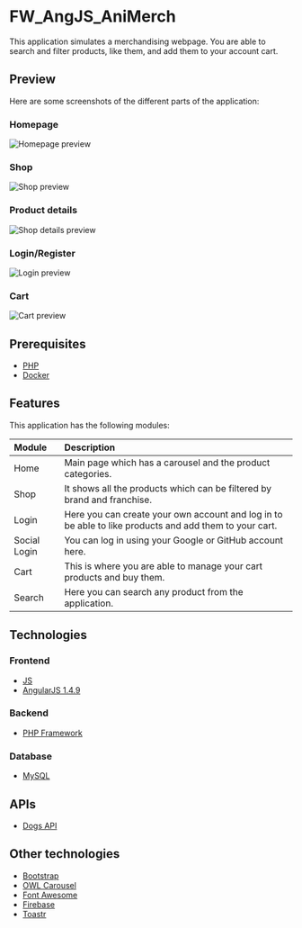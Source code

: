 # FW_AngJS_AniMerch

This application simulates a merchandising webpage. You are able to search and filter products, like them, and add them to your account cart.

## Preview

Here are some screenshots of the different parts of the application:

### Homepage

![Homepage preview](https://user-images.githubusercontent.com/61690297/121715237-ea74b680-cade-11eb-8c28-a0981729eba5.png)

### Shop

![Shop preview](https://user-images.githubusercontent.com/61690297/121715589-5a833c80-cadf-11eb-84d9-4fb7236cc907.png)

### Product details

![Shop details preview](https://user-images.githubusercontent.com/61690297/121715816-9ae2ba80-cadf-11eb-8395-37a4376c2c1f.png)

### Login/Register

![Login preview](https://user-images.githubusercontent.com/61690297/121716575-763b1280-cae0-11eb-8185-d3002f76ef29.png)

### Cart

![Cart preview](https://user-images.githubusercontent.com/61690297/121717053-11cc8300-cae1-11eb-8163-f161ab74c57c.png)

## Prerequisites

* [PHP](https://www.php.net/)
* [Docker](https://www.docker.com/)

## Features

This application has the following modules:

Module | Description
:--- | :---
Home | Main page which has a carousel and the product categories.
Shop | It shows all the products which can be filtered by brand and franchise.
Login | Here you can create your own account and log in to be able to like products and add them to your cart.
Social Login | You can log in using your Google or GitHub account here.
Cart | This is where you are able to manage your cart products and buy them.
Search | Here you can search any product from the application.

## Technologies

### Frontend
* [JS](https://developer.mozilla.org/es/docs/Web/JavaScript)
* [AngularJS 1.4.9](https://angularjs.org/)
### Backend
* [PHP Framework](https://www.php.net/)
### Database
* [MySQL](https://www.mysql.com/)

## APIs
* [Dogs API](https://dog.ceo/api/)

## Other technologies
* [Bootstrap](https://getbootstrap.com/)
* [OWL Carousel](https://owlcarousel2.github.io/OwlCarousel2/)
* [Font Awesome](https://fontawesome.com/)
* [Firebase](https://firebase.google.com/)
* [Toastr](https://codeseven.github.io/toastr/)
